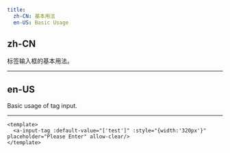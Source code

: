 ```yaml
title:
  zh-CN: 基本用法
  en-US: Basic Usage
```

## zh-CN

标签输入框的基本用法。

---

## en-US

Basic usage of tag input.

---

```vue
<template>
  <a-input-tag :default-value="['test']" :style="{width:'320px'}" placeholder="Please Enter" allow-clear/>
</template>
```
